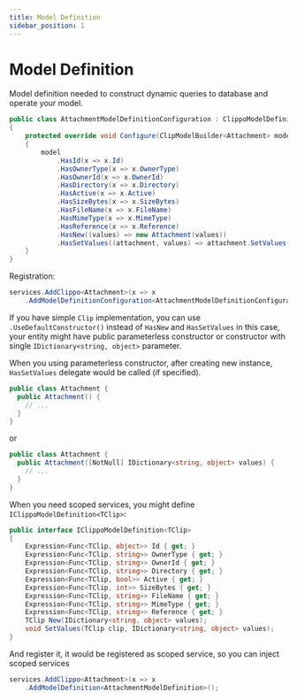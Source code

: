 ```yaml
---
title: Model Definition
sidebar_position: 1
---
```


# Model Definition

Model definition needed to construct dynamic queries to database and operate your model.

```csharp
public class AttachmentModelDefinitionConfiguration : ClippoModelDefinitionConfiguration<Attachment>
{
    protected override void Configure(ClipModelBuilder<Attachment> model)
    {
        model
            .HasId(x => x.Id)
            .HasOwnerType(x => x.OwnerType)
            .HasOwnerId(x => x.OwnerId)
            .HasDirectory(x => x.Directory)
            .HasActive(x => x.Active)
            .HasSizeBytes(x => x.SizeBytes)
            .HasFileName(x => x.FileName)
            .HasMimeType(x => x.MimeType)
            .HasReference(x => x.Reference)
            .HasNew((values) => new Attachment(values))
            .HasSetValues((attachment, values) => attachment.SetValues(values));
    }
}
```

Registration:

```csharp
services.AddClippo<Attachment>(x => x
    .AddModelDefinitionConfiguration<AttachmentModelDefinitionConfiguration>();
```

If you have simple `Clip` implementation, you can use `.UseDefaultConstructor()` instead of `HasNew` and `HasSetValues` in this case, your entity might have public parameterless constructor or constructor with single `IDictionary<string, object>` parameter.  

When you using parameterless constructor, after creating new instance, `HasSetValues` delegate would be called (if specified).   

```csharp
public class Attachment {
  public Attachment() {
    // ...
  }
}
```

or 

```csharp
public class Attachment {
  public Attachment([NotNull] IDictionary<string, object> values) {
    // ...
  }
}
```

When you need scoped services, you might define `IClippoModelDefinition<TClip>`:

```csharp
public interface IClippoModelDefinition<TClip>
{
    Expression<Func<TClip, object>> Id { get; }
    Expression<Func<TClip, string>> OwnerType { get; }
    Expression<Func<TClip, string>> OwnerId { get; }
    Expression<Func<TClip, string>> Directory { get; }
    Expression<Func<TClip, bool>> Active { get; }
    Expression<Func<TClip, int>> SizeBytes { get; }
    Expression<Func<TClip, string>> FileName { get; }
    Expression<Func<TClip, string>> MimeType { get; }
    Expression<Func<TClip, string>> Reference { get; }
    TClip New(IDictionary<string, object> values);
    void SetValues(TClip clip, IDictionary<string, object> values);
}
```

And register it, it would be registered as scoped service, so you can inject scoped services

```csharp
services.AddClippo<Attachment>(x => x
    .AddModelDefinition<AttachmentModelDefinition>();
```